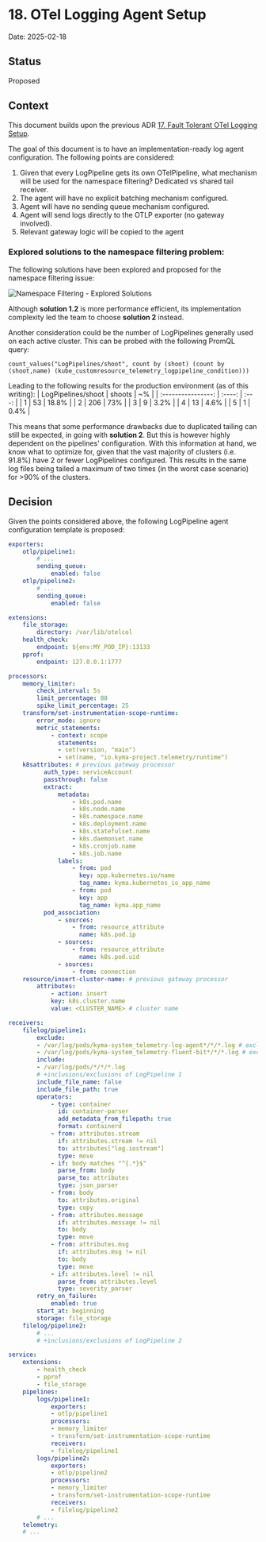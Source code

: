 # 18. OTel Logging Agent Setup

Date: 2025-02-18

## Status
Proposed

## Context
This document builds upon the previous ADR [17. Fault Tolerant OTel Logging Setup](./017-fault-tolerant-otel-logging-setup.md).

The goal of this document is to have an implementation-ready log agent configuration. The following points are considered:
1. Given that every LogPipeline gets its own OTelPipeline, what mechanism will be used for the namespace filtering? Dedicated vs shared tail receiver.
2. The agent will have no explicit batching mechanism configured.
3. Agent will have no sending queue mechanism configured.
4. Agent will send logs directly to the OTLP exporter (no gateway involved).
5. Relevant gateway logic will be copied to the agent

### Explored solutions to the namespace filtering problem:

The following solutions have been explored and proposed for the namespace filtering issue:

![Namespace Filtering - Explored Solutions](../assets/logs-otel-agent.drawio.svg)

Although **solution 1.2** is more performance efficient, its implementation complexity led the team to choose **solution 2** instead.

Another consideration could be the number of LogPipelines generally used on each active cluster. This can be probed with the following PromQL query:

```
count_values("LogPipelines/shoot", count by (shoot) (count by (shoot,name) (kube_customresource_telemetry_logpipeline_condition)))
```

Leading to the following results for the production environment (as of this writing):
| LogPipelines/shoot | shoots |  ~%   |
| :----------------: | :----: | :---: |
|         1          |   53   | 18.8% |
|         2          |  206   |  73%  |
|         3          |   9    | 3.2%  |
|         4          |   13   | 4.6%  |
|         5          |   1    | 0.4%  |

This means that some performance drawbacks due to duplicated tailing can still be expected, in going with **solution 2**. But this is however highly dependent on the pipelines' configuration. With this information at hand, we know what to optimize for, given that the vast majority of clusters (i.e. 91.8%) have 2 or fewer LogPipelines configured. This results in the same log files being tailed a maximum of two times (in the worst case scenario) for >90% of the clusters.

## Decision

Given the points considered above, the following LogPipeline agent configuration template is proposed:

``` yaml
exporters:
    otlp/pipeline1:
        # ...
        sending_queue:
            enabled: false
    otlp/pipeline2:
        # ...
        sending_queue:
            enabled: false

extensions:
    file_storage:
        directory: /var/lib/otelcol
    health_check:
        endpoint: ${env:MY_POD_IP}:13133
    pprof:
        endpoint: 127.0.0.1:1777

processors:
    memory_limiter:
        check_interval: 5s
        limit_percentage: 80
        spike_limit_percentage: 25
    transform/set-instrumentation-scope-runtime:
        error_mode: ignore
        metric_statements:
            - context: scope
              statements:
              - set(version, "main")
              - set(name, "io.kyma-project.telemetry/runtime")
    k8sattributes: # previous gateway processor
          auth_type: serviceAccount
          passthrough: false
          extract:
              metadata:
                  - k8s.pod.name
                  - k8s.node.name
                  - k8s.namespace.name
                  - k8s.deployment.name
                  - k8s.statefulset.name
                  - k8s.daemonset.name
                  - k8s.cronjob.name
                  - k8s.job.name
              labels:
                  - from: pod
                    key: app.kubernetes.io/name
                    tag_name: kyma.kubernetes_io_app_name
                  - from: pod
                    key: app
                    tag_name: kyma.app_name
          pod_association:
              - sources:
                  - from: resource_attribute
                    name: k8s.pod.ip
              - sources:
                  - from: resource_attribute
                    name: k8s.pod.uid
              - sources:
                  - from: connection
    resource/insert-cluster-name: # previous gateway processor
        attributes:
            - action: insert
            key: k8s.cluster.name
            value: <CLUSTER_NAME> # cluster name

receivers:
    filelog/pipeline1:
        exclude:
        - /var/log/pods/kyma-system_telemetry-log-agent*/*/*.log # exclude self
        - /var/log/pods/kyma-system_telemetry-fluent-bit*/*/*.log # exclude FluentBit
        include:
        - /var/log/pods/*/*/*.log
        # +inclusions/exclusions of LogPipeline 1
        include_file_name: false
        include_file_path: true
        operators:
            - type: container
              id: container-parser
              add_metadata_from_filepath: true
              format: containerd
            - from: attributes.stream
              if: attributes.stream != nil
              to: attributes["log.iostream"]
              type: move
            - if: body matches "^{.*}$"
              parse_from: body
              parse_to: attributes
              type: json_parser
            - from: body
              to: attributes.original
              type: copy
            - from: attributes.message
              if: attributes.message != nil
              to: body
              type: move
            - from: attributes.msg
              if: attributes.msg != nil
              to: body
              type: move
            - if: attributes.level != nil
              parse_from: attributes.level
              type: severity_parser
        retry_on_failure:
            enabled: true
        start_at: beginning
        storage: file_storage
    filelog/pipeline2:
        # ...
        # +inclusions/exclusions of LogPipeline 2

service:
    extensions:
        - health_check
        - pprof
        - file_storage
    pipelines:
        logs/pipeline1:
            exporters:
            - otlp/pipeline1
            processors:
            - memory_limiter
            - transform/set-instrumentation-scope-runtime
            receivers:
            - filelog/pipeline1
        logs/pipeline2:
            exporters:
            - otlp/pipeline2
            processors:
            - memory_limiter
            - transform/set-instrumentation-scope-runtime
            receivers:
            - filelog/pipeline2
        # ...
    telemetry:
    # ...
```
